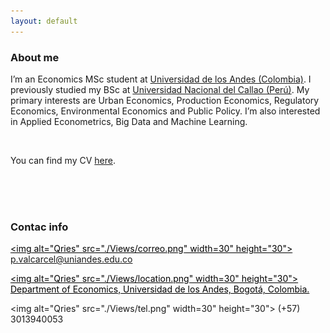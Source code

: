 ```yaml
---
layout: default
---
```



### About me

I’m an Economics MSc student at [Universidad de los Andes (Colombia)](https://economia.uniandes.edu.co/). I previously studied my BSc at [Universidad Nacional del Callao (Perú)](https://fce.unac.edu.pe/). My primary interests are  Urban Economics, Production Economics, Regulatory Economics, Environmental Economics and Public Policy. I’m also interested in Applied Econometrics, Big Data and Machine Learning.

<br>

You can find my CV <a href="https://paolovalcarcel.github.io/Documents/CV_Paolo_Valcarcel.pdf">here</a>.

<br>
<br>
<br>

### Contac info

<!-- Correo -->
<span id="person-email" itemprop="email"><a href="p.valcarcel@uniandes.edu.co" style="color:black;"> <img alt="Qries" src="./Views/correo.png" width=30" height="30">  p.valcarcel@uniandes.edu.co</a></span>

<!-- Location -->
<a href="https://www.google.com/maps/place/Universidad+de+los+Andes/@4.6014634,-74.0683221,17z/data=!3m1!4b1!4m5!3m4!1s0x8e3f99a4a124b335:0x8e9f4683d1db9cb!8m2!3d4.6014581!4d-74.0661334" style="color:black;"> <img alt="Qries" src="./Views/location.png" width=30" height="30">  Department of Economics, Universidad de los Andes, Bogotá, Colombia.</a>

<!-- Tel -->
<img alt="Qries" src="./Views/tel.png" width=30" height="30"> (+57) 3013940053 </img>

<br>
<br>
